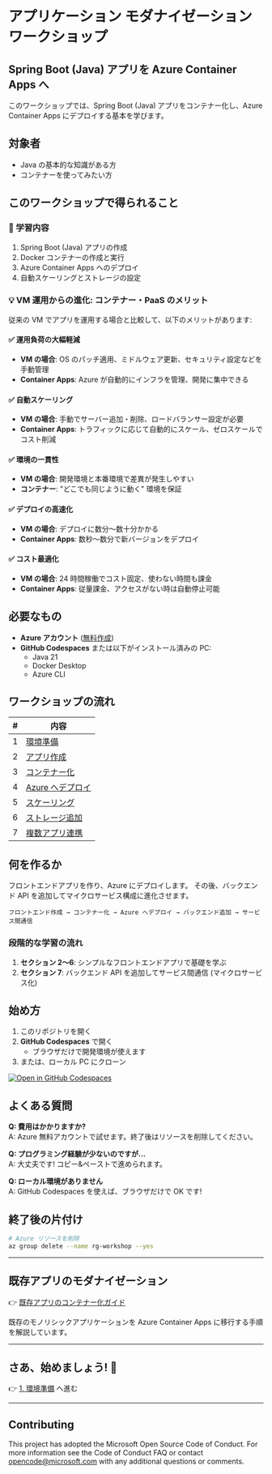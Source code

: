 # アプリケーション モダナイゼーション ワークショップ
## Spring Boot (Java) アプリを Azure Container Apps へ

このワークショップでは、Spring Boot (Java) アプリをコンテナー化し、Azure Container Apps にデプロイする基本を学びます。

## 対象者

- Java の基本的な知識がある方
- コンテナーを使ってみたい方

## このワークショップで得られること

### 🎯 学習内容

1. Spring Boot (Java) アプリの作成
2. Docker コンテナーの作成と実行
3. Azure Container Apps へのデプロイ
4. 自動スケーリングとストレージの設定

### 💡 VM 運用からの進化: コンテナー・PaaS のメリット

従来の VM でアプリを運用する場合と比較して、以下のメリットがあります:

#### ✅ 運用負荷の大幅軽減
- **VM の場合**: OS のパッチ適用、ミドルウェア更新、セキュリティ設定などを手動管理
- **Container Apps**: Azure が自動的にインフラを管理、開発に集中できる

#### ✅ 自動スケーリング
- **VM の場合**: 手動でサーバー追加・削除、ロードバランサー設定が必要
- **Container Apps**: トラフィックに応じて自動的にスケール、ゼロスケールでコスト削減

#### ✅ 環境の一貫性
- **VM の場合**: 開発環境と本番環境で差異が発生しやすい
- **コンテナー**: "どこでも同じように動く" 環境を保証

#### ✅ デプロイの高速化
- **VM の場合**: デプロイに数分～数十分かかる
- **Container Apps**: 数秒～数分で新バージョンをデプロイ

#### ✅ コスト最適化
- **VM の場合**: 24 時間稼働でコスト固定、使わない時間も課金
- **Container Apps**: 従量課金、アクセスがない時は自動停止可能

## 必要なもの

- **Azure アカウント** ([無料作成](https://azure.microsoft.com/ja-jp/free/))
- **GitHub Codespaces** または以下がインストール済みの PC:
  - Java 21
  - Docker Desktop
  - Azure CLI

## ワークショップの流れ

| # | 内容 |
|---|------|
| 1 | [環境準備](./docs/01-setup.md) |
| 2 | [アプリ作成](./docs/02-create-app.md) |
| 3 | [コンテナー化](./docs/03-containerize.md) |
| 4 | [Azure へデプロイ](./docs/04-deploy.md) |
| 5 | [スケーリング](./docs/05-scaling.md) |
| 6 | [ストレージ追加](./docs/06-storage.md) |
| 7 | [複数アプリ連携](./docs/07-multiapp.md) |

## 何を作るか

フロントエンドアプリを作り、Azure にデプロイします。
その後、バックエンド API を追加してマイクロサービス構成に進化させます。

```
フロントエンド作成 → コンテナー化 → Azure へデプロイ → バックエンド追加 → サービス間通信
```

### 段階的な学習の流れ

1. **セクション 2〜6**: シンプルなフロントエンドアプリで基礎を学ぶ
2. **セクション 7**: バックエンド API を追加してサービス間通信 (マイクロサービス化)


## 始め方

1. このリポジトリを開く
2. **GitHub Codespaces** で開く
   - ブラウザだけで開発環境が使えます
3. または、ローカル PC にクローン

[![Open in GitHub Codespaces](https://github.com/codespaces/badge.svg)](https://codespaces.new/hatasaki/Modernization-Workshop)

## よくある質問

**Q: 費用はかかりますか?**  
A: Azure 無料アカウントで試せます。終了後はリソースを削除してください。

**Q: プログラミング経験が少ないのですが...**  
A: 大丈夫です! コピー&ペーストで進められます。

**Q: ローカル環境がありません**  
A: GitHub Codespaces を使えば、ブラウザだけで OK です!

## 終了後の片付け

```bash
# Azure リソースを削除
az group delete --name rg-workshop --yes
```

---

## 既存アプリのモダナイゼーション

👉 [既存アプリのコンテナー化ガイド](./docs/legacy-app-guide.md)

既存のモノリシックアプリケーションを Azure Container Apps に移行する手順を解説しています。

---

## さあ、始めましょう! 🚀

👉 [1. 環境準備](./docs/01-setup.md) へ進む

---
## Contributing
This project has adopted the Microsoft Open Source Code of Conduct. For more information see the Code of Conduct FAQ or contact opencode@microsoft.com with any additional questions or comments.